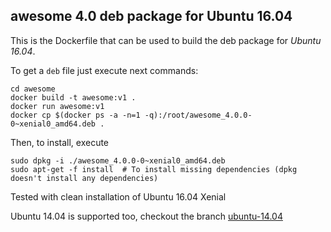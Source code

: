 ## awesome 4.0 deb package for Ubuntu 16.04

This is the Dockerfile that can be used to build the deb package for *Ubuntu 16.04*.

To get a `deb` file just execute next commands:

```
cd awesome
docker build -t awesome:v1 .
docker run awesome:v1
docker cp $(docker ps -a -n=1 -q):/root/awesome_4.0.0-0~xenial0_amd64.deb .
```

Then, to install, execute

```
sudo dpkg -i ./awesome_4.0.0-0~xenial0_amd64.deb
sudo apt-get -f install  # To install missing dependencies (dpkg doesn't install any dependencies)
```

Tested with clean installation of Ubuntu 16.04 Xenial

Ubuntu 14.04 is supported too, checkout the branch [ubuntu-14.04](https://github.com/elw00d/awesome-deb-docker/tree/ubuntu-14.04)
